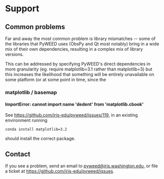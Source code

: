# Support

## Common problems

Far and away the most common problem is library mismatches -- some of the libraries that PyWEED uses (ObsPy and Qt most notably) bring in a wide mix of their own dependencies, resulting in a complex mix of library versions.

This can be addressed by specifying PyWEED's direct dependencies in more granularity (eg. require matplotlib=3.1 rather than matplotlib=3) but this increases the likelihood that something will be entirely unavailable on some platform (or at some point in time, since the 

### matplotlib / basemap

#### ImportError: cannot import name 'dedent' from 'matplotlib.cbook'

See https://github.com/iris-edu/pyweed/issues/119, in an existing environment running
```
conda install matplotlib=3.2
```
should install the correct package.

## Contact

If you see a problem, send an email to pyweed@iris.washington.edu, or file a ticket at https://github.com/iris-edu/pyweed/issues.
